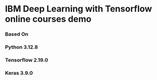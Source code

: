 # IBM Deep Learning with Tensorflow online courses demo
### Based On
### Python 3.12.8
### Tensorflow 2.19.0
### Keras 3.9.0